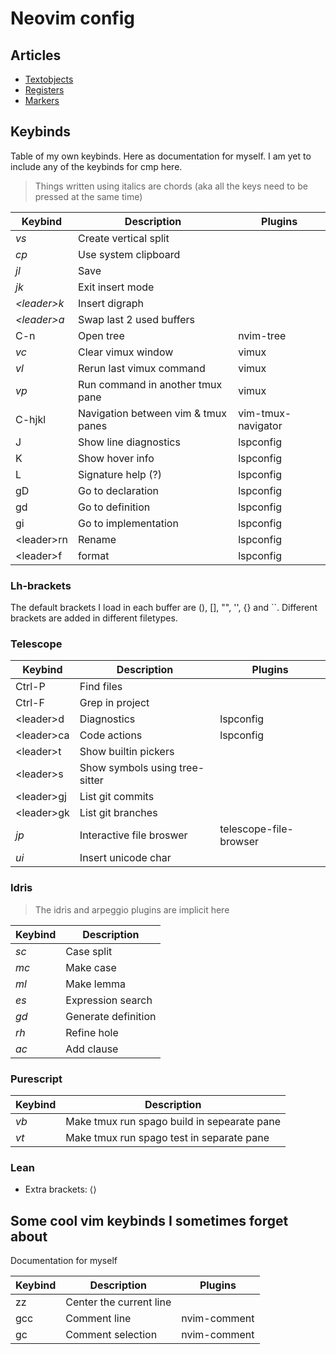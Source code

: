 # Neovim config

## Articles

- [Textobjects](https://blog.carbonfive.com/vim-text-objects-the-definitive-guide/)
- [Registers](https://www.brianstorti.com/vim-registers/)
- [Markers](https://vim.fandom.com/wiki/Using_marks)

## Keybinds

Table of my own keybinds. Here as documentation for myself. I am yet to include any of the keybinds for cmp here.

> Things written using italics are chords
> (aka all the keys need to be pressed at the same time)

| Keybind      | Description                         | Plugins            |
| ------------ | ----------------------------------- | ------------------ |
| _vs_         | Create vertical split               |                    |
| _cp_         | Use system clipboard                |                    |
| _jl_         | Save                                |                    |
| _jk_         | Exit insert mode                    |                    |
| _\<leader>k_ | Insert digraph                      |                    |
| _\<leader>a_ | Swap last 2 used buffers            |                    |
| C-n          | Open tree                           | nvim-tree          |
| _vc_         | Clear vimux window                  | vimux              |
| _vl_         | Rerun last vimux command            | vimux              |
| _vp_         | Run command in another tmux pane    | vimux              |
| C-hjkl       | Navigation between vim & tmux panes | vim-tmux-navigator |
| J            | Show line diagnostics               | lspconfig          |
| K            | Show hover info                     | lspconfig          |
| L            | Signature help (?)                  | lspconfig          |
| gD           | Go to declaration                   | lspconfig          |
| gd           | Go to definition                    | lspconfig          |
| gi           | Go to implementation                | lspconfig          |
| \<leader>rn  | Rename                              | lspconfig          |
| \<leader>f   | format                              | lspconfig          |

### Lh-brackets

The default brackets I load in each buffer are (), [], "", '', {} and \`\`. Different brackets are added in different filetypes.

### Telescope

| Keybind     | Description                    | Plugins                |
| ----------- | ------------------------------ | ---------------------- |
| Ctrl-P      | Find files                     |                        |
| Ctrl-F      | Grep in project                |                        |
| \<leader>d  | Diagnostics                    | lspconfig              |
| \<leader>ca | Code actions                   | lspconfig              |
| \<leader>t  | Show builtin pickers           |                        |
| \<leader>s  | Show symbols using tree-sitter |                        |
| \<leader>gj | List git commits               |                        |
| \<leader>gk | List git branches              |                        |
| _jp_        | Interactive file broswer       | telescope-file-browser |
| _ui_        | Insert unicode char            |                        |

### Idris

> The idris and arpeggio plugins are implicit here

| Keybind | Description         |
| ------- | ------------------- |
| _sc_    | Case split          |
| _mc_    | Make case           |
| _ml_    | Make lemma          |
| _es_    | Expression search   |
| _gd_    | Generate definition |
| _rh_    | Refine hole         |
| _ac_    | Add clause          |

### Purescript

| Keybind | Description                                 |
| ------- | ------------------------------------------- |
| _vb_    | Make tmux run spago build in sepearate pane |
| _vt_    | Make tmux run spago test in separate pane   |

### Lean

- Extra brackets: ⟨⟩

## Some cool vim keybinds I sometimes forget about

Documentation for myself

| Keybind | Description             | Plugins      |
| ------- | ----------------------- | ------------ |
| zz      | Center the current line |              |
| gcc     | Comment line            | nvim-comment |
| gc      | Comment selection       | nvim-comment |
